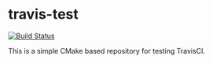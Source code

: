 # travis-test

[![Build Status](https://travis-ci.com/smithsg84/travis-test.svg?branch=main)](https://travis-ci.com/smithsg84/travis-test)

This is a simple CMake based repository for testing TravisCI.
